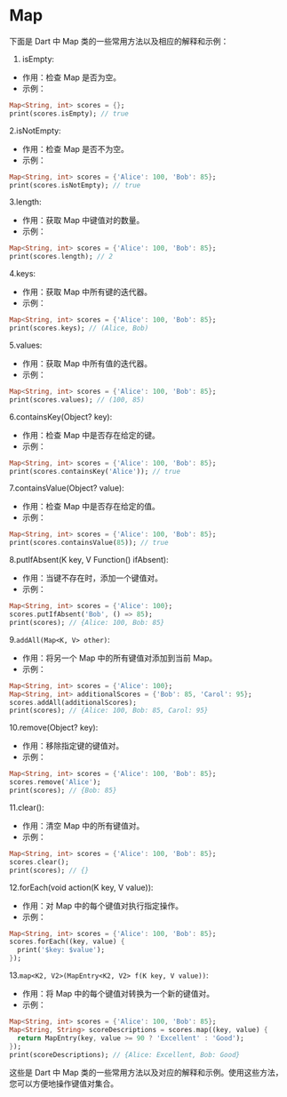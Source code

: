 # Map

下面是 Dart 中 Map 类的一些常用方法以及相应的解释和示例：

1. isEmpty:

- 作用：检查 Map 是否为空。
- 示例：

```dart
Map<String, int> scores = {};
print(scores.isEmpty); // true
```

2.isNotEmpty:

- 作用：检查 Map 是否不为空。
- 示例：

```dart
Map<String, int> scores = {'Alice': 100, 'Bob': 85};
print(scores.isNotEmpty); // true
```

3.length:

- 作用：获取 Map 中键值对的数量。
- 示例：

```dart
Map<String, int> scores = {'Alice': 100, 'Bob': 85};
print(scores.length); // 2
```

4.keys:

- 作用：获取 Map 中所有键的迭代器。
- 示例：

```dart
Map<String, int> scores = {'Alice': 100, 'Bob': 85};
print(scores.keys); // (Alice, Bob)
```

5.values:

- 作用：获取 Map 中所有值的迭代器。
- 示例：

```dart
Map<String, int> scores = {'Alice': 100, 'Bob': 85};
print(scores.values); // (100, 85)
```

6.containsKey(Object? key):

- 作用：检查 Map 中是否存在给定的键。
- 示例：

```dart
Map<String, int> scores = {'Alice': 100, 'Bob': 85};
print(scores.containsKey('Alice')); // true
```

7.containsValue(Object? value):

- 作用：检查 Map 中是否存在给定的值。
- 示例：

```dart
Map<String, int> scores = {'Alice': 100, 'Bob': 85};
print(scores.containsValue(85)); // true
```

8.putIfAbsent(K key, V Function() ifAbsent):

- 作用：当键不存在时，添加一个键值对。
- 示例：

```dart
Map<String, int> scores = {'Alice': 100};
scores.putIfAbsent('Bob', () => 85);
print(scores); // {Alice: 100, Bob: 85}
```

9.`addAll(Map<K, V> other)`:

- 作用：将另一个 Map 中的所有键值对添加到当前 Map。
- 示例：

```dart
Map<String, int> scores = {'Alice': 100};
Map<String, int> additionalScores = {'Bob': 85, 'Carol': 95};
scores.addAll(additionalScores);
print(scores); // {Alice: 100, Bob: 85, Carol: 95}
```

10.remove(Object? key):

- 作用：移除指定键的键值对。
- 示例：

```dart
Map<String, int> scores = {'Alice': 100, 'Bob': 85};
scores.remove('Alice');
print(scores); // {Bob: 85}
```

11.clear():

- 作用：清空 Map 中的所有键值对。
- 示例：

```dart
Map<String, int> scores = {'Alice': 100, 'Bob': 85};
scores.clear();
print(scores); // {}
```

12.forEach(void action(K key, V value)):

- 作用：对 Map 中的每个键值对执行指定操作。
- 示例：

```dart
Map<String, int> scores = {'Alice': 100, 'Bob': 85};
scores.forEach((key, value) {
  print('$key: $value');
});
```

13.`map<K2, V2>(MapEntry<K2, V2> f(K key, V value))`:

- 作用：将 Map 中的每个键值对转换为一个新的键值对。
- 示例：

```dart
Map<String, int> scores = {'Alice': 100, 'Bob': 85};
Map<String, String> scoreDescriptions = scores.map((key, value) {
  return MapEntry(key, value >= 90 ? 'Excellent' : 'Good');
});
print(scoreDescriptions); // {Alice: Excellent, Bob: Good}
```

这些是 Dart 中 Map 类的一些常用方法以及对应的解释和示例。使用这些方法，您可以方便地操作键值对集合。
